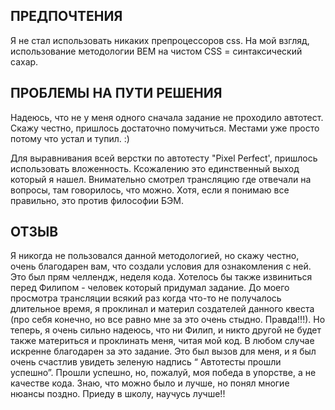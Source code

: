 ## ПРЕДПОЧТЕНИЯ

Я не стал использовать никаких препроцессоров css. На мой взгляд, использование методологии BEM на чистом СSS = синтаксический сахар. 

## ПРОБЛЕМЫ НА ПУТИ РЕШЕНИЯ

Надеюсь, что не у меня одного сначала задание не проходило автотест. Скажу честно, пришлось достаточно помучиться. Местами уже просто потому что устал и тупил. :)

Для выравнивания всей верстки по автотесту "Pixel Perfect', пришлось использовать вложенность. Ксожалению это единственный выход который я нашел. Внимательно смотрел трансляцию где отвечали на вопросы, там говорилось, что можно. Хотя, если я понимаю все правильно, это против философии БЭМ.

## ОТЗЫВ
Я никогда не пользовался данной методологией, но скажу честно, очень благодарен вам, что создали условия для ознакомления с ней. Это был прям челлендж, неделя кода. Хотелось бы также извиниться перед Филипом - человек который придумал задание. До моего просмотра трансляции всякий раз когда что-то не получалось длительное время, я проклинал и материл создателей данного квеста (про себя конечно, но все равно мне за это очень стыдно. Правда!!!). Но теперь, я очень сильно надеюсь, что ни Филип, и никто другой не будет также материться и проклинать меня, читая мой код. В любом случае искренне благодарен за это задание. Это был вызов для меня, и я был очень счастлив увидеть зеленую надпись “ Автотесты прошли успешно”. Прошли успешно, но, пожалуй, моя победа в упорстве, а не качестве кода. Знаю, что можно было и лучше, но понял многие нюансы поздно. Приеду в школу, научусь лучше!!

